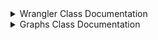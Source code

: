 <details>
<summary>Wrangler Class Documentation</summary>

The `Wrangler` class is a custom extension of the `pd.DataFrame` class with additional functionalities for data preprocessing and analysis.

...

</details>

<details>
<summary>Graphs Class Documentation</summary>

The `Graphs` class provides a variety of methods for visualizing data using seaborn and matplotlib libraries. This class is designed to facilitate the creation of different types of plots for exploratory data analysis.

...

</details>
